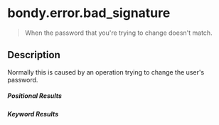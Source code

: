 # bondy.error.bad_signature
> When the password that you're trying to change doesn't match.

## Description
Normally this is caused by an operation trying to change the user's password.

##### Positional Results
<DataTreeView
	:maxDepth="10"
	:data="JSON.stringify({
        0: {
            'type': 'string',
            'description': 'The error message'
        }
	})"
/>

##### Keyword Results
<DataTreeView
	:maxDepth="10"
	:data="JSON.stringify({
        'code': {
            'type': 'string',
            'description': 'bad_signature'
        },
        'description': {
            'type': 'string',
            'description': 'The error description'
        },
        'message': {
            'type': 'string',
            'description': 'The error message'
        }
	})"
/>
